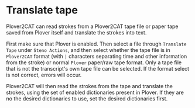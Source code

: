 # Translate tape

Plover2CAT can read strokes from a Plover2CAT tape file or paper tape saved from Plover itself and translate the strokes into text. 

First make sure that Plover is enabled. Then select a file through `Translate Tape` under `Steno Actions`, and then select whether the tape file is in `Plover2CAT` format (with `|` characters separating time and other information from the stroke) or normal `Plover` paper/raw tape format. Only a tape file that is not the transcript's own tape file can be selected. If the format select is not correct, errors will occur.

Plover2CAT will then read the strokes from the tape and translate the strokes, using the set of enabled dictionaries present in Plover. If they are no the desired dictionaries to use, set the desired dictionaries first.

